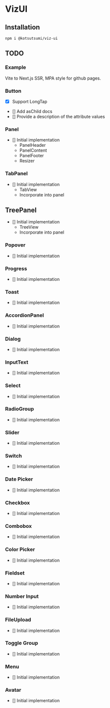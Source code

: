# VizUI

## Installation

```
npm i @kotsutsumi/viz-ui
```

## TODO

### Example

Vite to Next.js SSR, MPA style for github pages.

### Button

-   [x] Support LongTap
-   [] Add asChild docs
-   [] Provide a description of the attribute values

### Panel

-   [] Initial implementation
    -   PanelHeader
    -   PanelContent
    -   PanelFooter
    -   Resizer

### TabPanel

-   [] Initial implementation
    -   TabView
    -   Incorporate into panel

## TreePanel

-   [] Initial implementation
    -   TreeView
    -   Incorporate into panel

### Popover

-   [] Initial implementation

### Progress

-   [] Initial implementation

### Toast

-   [] Initial implementation

### AccordionPanel

-   [] Initial implementation

### Dialog

-   [] Initial implementation

### InputText

-   [] Initial implementation

### Select

-   [] Initial implementation

### RadioGroup

-   [] Initial implementation

### Slider

-   [] Initial implementation

### Switch

-   [] Initial implementation

### Date Picker

-   [] Initial implementation

### Checkbox

-   [] Initial implementation

### Combobox

-   [] Initial implementation

### Color Picker

-   [] Initial implementation

### Fieldset

-   [] Initial implementation

### Number Input

-   [] Initial implementation

### FileUpload

-   [] Initial implementation

### Toggle Group

-   [] Initial implementation

### Menu

-   [] Initial implementation

### Avatar

-   [] Initial implementation

